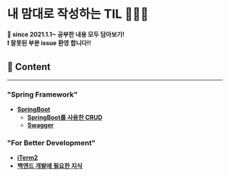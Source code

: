 # **내 맘대로 작성하는 TIL 🕵🏻‍♂️**
**📝 since 2021.1.1~ 공부한 내용 모두 담아보기!** <br>
**❗️ 잘못된 부분 issue 환영 합니다!!**
<br>

## **🔎 Content**
****
### **"Spring Framework"**
* **[SpringBoot](./Spring/SpringBoot/README.md)**
    * **[SpringBoot를 사용한 CRUD](https://github.com/Johnjihwan/SpringBoot-Membership)**
    * **[Swagger](./Spring/Concept/Swagger.md)**

### **"For Better Development"**
* **[iTerm2](https://github.com/Johnjihwan/iTerm2-beauty)**
* **[백엔드 개발에 필요한 지식](./Spring/Concept/Backend.md)**